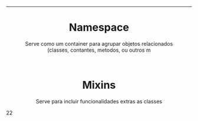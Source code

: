 

---

<h1 align="center">Namespace</h1>
<p align="center"> Serve como um container para agrupar objetos relacionados <br>
(classes, contantes, metodos, ou outros m
</p>
<br>

<h1 align="center">Mixins</h1>
<p align="center">
Serve para incluir funcionalidades extras as classes
</p>22